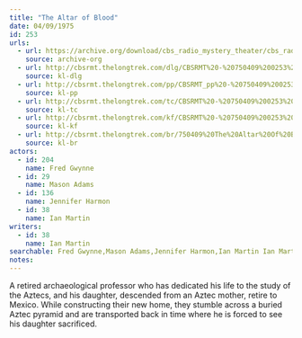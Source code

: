 ```yaml
---
title: "The Altar of Blood"
date: 04/09/1975
id: 253
urls: 
  - url: https://archive.org/download/cbs_radio_mystery_theater/cbs_radio_mystery_theater-0251-0300.zip/cbs_radio_mystery_theater-0251-0300%2Fcbsrmt_0253_the_altar_of_blood.mp3
    source: archive-org
  - url: http://cbsrmt.thelongtrek.com/dlg/CBSRMT%20-%20750409%200253%20The%20Altar%20of%20Blood.mp3
    source: kl-dlg
  - url: http://cbsrmt.thelongtrek.com/pp/CBSRMT_pp%20-%20750409%200253%20The%20Altar%20of%20Blood.mp3
    source: kl-pp
  - url: http://cbsrmt.thelongtrek.com/tc/CBSRMT%20-%20750409%200253%20The%20Altar%20of%20Blood_tc.mp3
    source: kl-tc
  - url: http://cbsrmt.thelongtrek.com/kf/CBSRMT%20-%20750409%200253%20The%20Altar%20Of%20Blood_kf.mp3
    source: kl-kf
  - url: http://cbsrmt.thelongtrek.com/br/750409%20The%20Altar%20Of%20Blood%20-%20WOR.mp3
    source: kl-br
actors:  
  - id: 204
    name: Fred Gwynne  
  - id: 29
    name: Mason Adams  
  - id: 136
    name: Jennifer Harmon  
  - id: 38
    name: Ian Martin
writers:  
  - id: 38
    name: Ian Martin
searchable: Fred Gwynne,Mason Adams,Jennifer Harmon,Ian Martin Ian Martin
notes:  
---
```

A retired archaeological professor who has dedicated his life to the study of the Aztecs, and his daughter, descended from an Aztec mother, retire to Mexico. While constructing their new home, they stumble across a buried Aztec pyramid and are transported back in time where he is forced to see his daughter sacrificed.